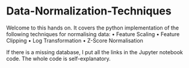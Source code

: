 # Data-Normalization-Techniques
Welcome to this hands on. It covers the python implementation of the following techniques for normalising data:  • Feature Scaling  • Feature Clipping  • Log Transformation  • Z-Score Normalisation

If there is a missing database, I put all the links in the Jupyter notebook code. The whole code is self-explanatory.

